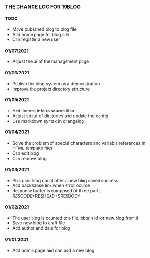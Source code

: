 ### THE CHANGE LOG FOR 19BLOG

#### TODO
* Move published blog to blog file
* Add home page for blog site
* Can register a new user

#### 01/07/2021
* Adjust the ui of the management page

#### 01/06/2021
* Publish the blog system as a demonstration
* Improve the project directory structure

#### 01/05/2021
* Add license info to source files
* Adjust strcut of diretories and update the config
* Use markdown syntax in changelog

#### 01/04/2021
* Solve the problem of special characters and variable references in HTML template files
* Can edit blog
* Can remove blog

#### 01/03/2021
* Plus user blog count after a new blog saved success
* Add back/close link when error ocurse
* Response buffer is composed of three parts: $RESCODE+$RESHEAD+$RESBODY

#### 01/02/2021
* The user blog is counted to a file, obtain id for new blog from it
* Save new blog to draft file
* Add author and date for blog

#### 01/01/2021
* Add admin page and can add a new blog
